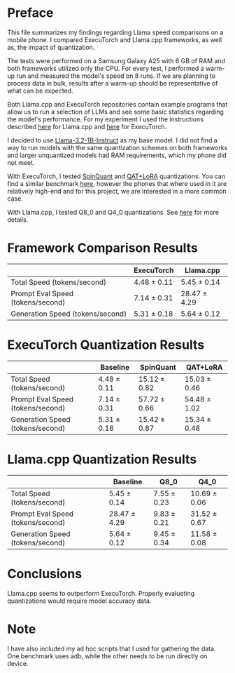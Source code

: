 # Preface
This file summarizes my findings regarding Llama speed comparisons on a mobile phone.
I compared ExecuTorch and Llama.cpp frameworks, as well as, the impact of quantization.

The tests were performed on a Samsung Galaxy A25 with 6 GB of RAM and both frameworks utilized only the CPU.
For every test, I performed a warm-up run and measured the model's speed on 8 runs. 
If we are planning to process data in bulk, results after a warm-up should be representative of what can be expected.

Both Llama.cpp and ExecuTorch repositories contain example programs that allow us to 
run a selection of LLMs and see some basic statistics regarding the model's performance. For my
experiment I used the instructions described [here](https://github.com/ZPP-MURMURAS/ZPP_Murmuras/blob/main/research/llama_cpp/introduction/llama.ipynb)
for Llama.cpp and [here](https://github.com/pytorch/executorch/blob/main/examples/models/llama/README.md)
for ExecuTorch.

I decided to use [Llama-3.2-1B-Instruct](https://huggingface.co/meta-llama/Llama-3.2-1B-Instruct) as my base model.
I did not find a way to run models with the same quantization schemes on both
frameworks and larger unquantized models had RAM requirements, which my phone did not meet.

With ExecuTorch, I tested [SpinQuant](https://huggingface.co/meta-llama/Llama-3.2-1B-Instruct-SpinQuant_INT4_EO8) 
and [QAT+LoRA](https://huggingface.co/meta-llama/Llama-3.2-1B-Instruct-QLORA_INT4_EO8) quantizations.
You can find a similar benchmark [here](https://github.com/pytorch/executorch/blob/main/examples/models/llama/README.md),
however the phones that where used in it are relatively high-end and for this project, we are interested in
a more common case.

With Llama.cpp, I tested Q8\_0 and Q4\_0 quantizations.
See [here](https://github.com/ggerganov/llama.cpp/blob/master/examples/quantize/README.md) for more details.

# Framework Comparison Results
|                                   | ExecuTorch  | Llama.cpp    |
|-----------------------------------|-------------|--------------|
| Total Speed (tokens/second)       | 4.48 ± 0.11 | 5.45 ± 0.14  |
| Prompt Eval Speed (tokens/second) | 7.14 ± 0.31 | 28.47 ± 4.29 |
| Generation Speed (tokens/second)  | 5.31 ± 0.18 | 5.64 ± 0.12  |

# ExecuTorch Quantization Results
|                                   | Baseline    | SpinQuant    | QAT+LoRA     |
|-----------------------------------|-------------|--------------|--------------|
| Total Speed (tokens/second)       | 4.48 ± 0.11 | 15.12 ± 0.82 | 15.03 ± 0.46 |
| Prompt Eval Speed (tokens/second) | 7.14 ± 0.31 | 57.72 ± 0.66 | 54.48 ± 1.02 |
| Generation Speed (tokens/second)  | 5.31 ± 0.18 | 15.42 ± 0.87 | 15.34 ± 0.48 |

# Llama.cpp Quantization Results
|                                   | Baseline     | Q8\_0       | Q4\_0        |
|-----------------------------------|--------------|-------------|--------------|
| Total Speed (tokens/second)       | 5.45 ± 0.14  | 7.55 ± 0.23 | 10.69 ± 0.06 |
| Prompt Eval Speed (tokens/second) | 28.47 ± 4.29 | 9.83 ± 0.21 | 31.52 ± 0.67 |
| Generation Speed (tokens/second)  | 5.64 ± 0.12  | 9.45 ± 0.34 | 11.58 ± 0.08 |

# Conclusions
Llama.cpp seems to outperform ExecuTorch. Properly evalueting quantizations would require model accuracy data.

# Note
I have also included my ad hoc scripts that I used for gathering the data. 
One benchmark uses adb, while the other needs to be run directly on device.
